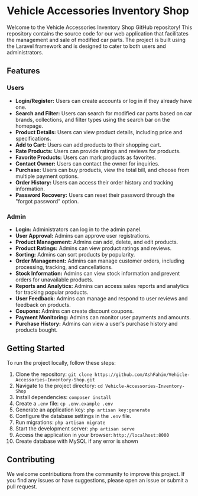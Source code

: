 # Vehicle Accessories Inventory Shop

Welcome to the Vehicle Accessories Inventory Shop GitHub repository! This repository contains the source code for our web application that facilitates the management and sale of modified car parts. The project is built using the Laravel framework and is designed to cater to both users and administrators.

## Features

### Users
- **Login/Register:** Users can create accounts or log in if they already have one.
- **Search and Filter:** Users can search for modified car parts based on car brands, collections, and filter types using the search bar on the homepage.
- **Product Details:** Users can view product details, including price and specifications.
- **Add to Cart:** Users can add products to their shopping cart.
- **Rate Products:** Users can provide ratings and reviews for products.
- **Favorite Products:** Users can mark products as favorites.
- **Contact Owner:** Users can contact the owner for inquiries.
- **Purchase:** Users can buy products, view the total bill, and choose from multiple payment options.
- **Order History:** Users can access their order history and tracking information.
- **Password Recovery:** Users can reset their password through the "forgot password" option.

### Admin
- **Login:** Administrators can log in to the admin panel.
- **User Approval:** Admins can approve user registrations.
- **Product Management:** Admins can add, delete, and edit products.
- **Product Ratings:** Admins can view product ratings and reviews.
- **Sorting:** Admins can sort products by popularity.
- **Order Management:** Admins can manage customer orders, including processing, tracking, and cancellations.
- **Stock Information:** Admins can view stock information and prevent orders for unavailable products.
- **Reports and Analytics:** Admins can access sales reports and analytics for tracking popular products.
- **User Feedback:** Admins can manage and respond to user reviews and feedback on products.
- **Coupons:** Admins can create discount coupons.
- **Payment Monitoring:** Admins can monitor user payments and amounts.
- **Purchase History:** Admins can view a user's purchase history and products bought.

## Getting Started

To run the project locally, follow these steps:

1. Clone the repository: `git clone https://github.com/AshFahim/Vehicle-Accessories-Inventory-Shop.git`
2. Navigate to the project directory: `cd Vehicle-Accessories-Inventory-Shop`
3. Install dependencies: `composer install`
4. Create a `.env` file: `cp .env.example .env`
5. Generate an application key: `php artisan key:generate`
6. Configure the database settings in the `.env` file.
7. Run migrations: `php artisan migrate`
8. Start the development server: `php artisan serve`
9. Access the application in your browser: `http://localhost:8000`
10. Create database with MySQL if any error is shown

## Contributing

We welcome contributions from the community to improve this project. If you find any issues or have suggestions, please open an issue or submit a pull request.
